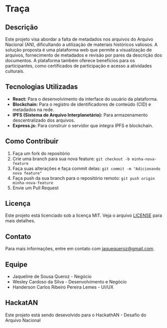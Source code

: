 # Traça

## Descrição
Este projeto visa abordar a falta de metadados nos arquivos do Arquivo Nacional (AN), dificultando a utilização de materiais históricos valiosos. A solução proposta é uma plataforma web que permite a visualização de arquivos, fornecimento de metadados e revisão por pares da descrição dos documentos. A plataforma também oferece benefícios para os participantes, como certificados de participação e acesso a atividades culturais.

## Tecnologias Utilizadas
- **React:** Para o desenvolvimento da interface do usuário da plataforma.
- **Blockchain:** Para o registro de identificadores de conteúdo (CID) e metadados na rede.
- **IPFS (Sistema de Arquivo Interplanetário):** Para armazenamento descentralizado dos arquivos.
- **Express.js:** Para construir o servidor que integra IPFS e blockchain.


## Como Contribuir
1. Faça um fork do repositório
2. Crie uma branch para sua nova feature: `git checkout -b minha-nova-feature`
3. Faça suas alterações e faça commit delas: `git commit -m "Adicionando nova feature"`
4. Faça push da sua branch para o repositório remoto: `git push origin minha-nova-feature`
5. Envie um Pull Request

## Licença
Este projeto está licenciado sob a licença MIT. Veja o arquivo [LICENSE](LICENSE) para mais detalhes.

## Contato
Para mais informações, entre em contato com [jaquequeroz@gmail.com](mailto:jaquequeroz@gmail.com).

## Equipe
- Jaqueline de Sousa Queroz - Negócio
- Wesley Cardoso da Silva - Desenvolvimento e Negócio
- Handerson Carlos Ribeiro Pereira Lemes - UI/UX

## HackatAN
Este projeto está sendo desevolvido para o HackathAN - Desafio do Arquivo Nacional
